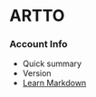# ARTTO #

### Account Info ###

* Quick summary
* Version
* [Learn Markdown](https://bitbucket.org/tutorials/markdowndemo)